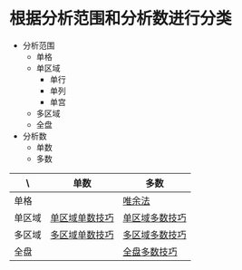 # 根据分析范围和分析数进行分类

- 分析范围
  - 单格
  - 单区域
    - 单行
    - 单列
    - 单宫
  - 多区域
  - 全盘
- 分析数
  - 单数
  - 多数

| \ | 单数 | 多数 |
| --- | --- | --- |
| 单格 | | [唯余法][单格多数技巧] | |
| 单区域 | [单区域单数技巧][] | [单区域多数技巧][] |
| 多区域 | [多区域单数技巧][] | [多区域多数技巧][] |
| 全盘 | | [全盘多数技巧][] |

[单格多数技巧]: 单格/多数/README.md
[单区域单数技巧]: 单区域/单数/README.md
[单区域多数技巧]: 单区域/多数/README.md
[多区域单数技巧]: 多区域/单数/README.md
[多区域多数技巧]: 多区域/多数/README.md
[全盘多数技巧]: 全盘/多数/README.md